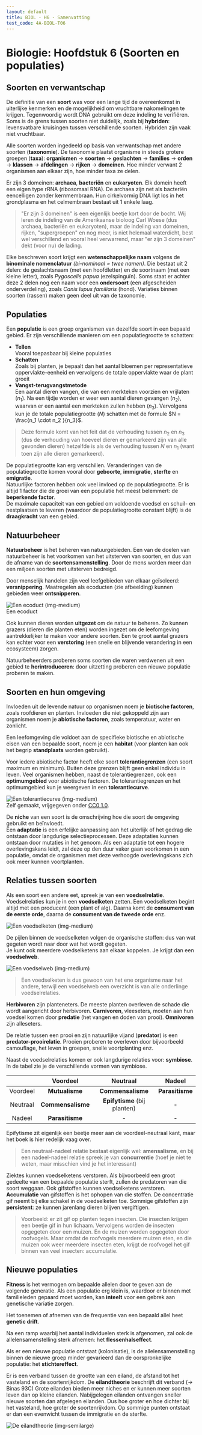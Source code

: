 ```yaml
---
layout: default
title: BIOL - H6 - Samenvatting
test_code: 4A-BIOL-T06
---
```


# Biologie: Hoofdstuk 6 (Soorten en populaties)

## Soorten en verwantschap

De definitie van een **soort** was voor een lange tijd de overeenkomst in uiterlijke kenmerken en de mogelijkheid om vruchtbare nakomelingen te krijgen. Tegenwoordig wordt DNA gebruikt om deze indeling te verifiëren.
Soms is de grens tussen soorten niet duidelijk, zoals bij **hybriden**: levensvatbare kruisingen tussen verschillende soorten. Hybriden zijn vaak niet vruchtbaar.

Alle soorten worden ingedeeld op basis van verwantschap met andere soorten (**taxonomie**). De taxonomie plaatst organisme in steeds grotere groepen (**taxa**): **organismen** $\rightarrow$ **soorten** $\rightarrow$ **geslachten** $\rightarrow$ **families** $\rightarrow$ **orden** $\rightarrow$ **klassen** $\rightarrow$ **afdelingen** $\rightarrow$ **rijken** $\rightarrow$ **domeinen**. Hoe minder verwant 2 organismen aan elkaar zijn, hoe minder taxa ze delen.

Er zijn 3 domeinen: **archaea**, **bacteriën** en **eukaryoten**. Elk domein heeft een eigen type rRNA (ribosomaal RNA). De archaea zijn net als bacteriën eencelligen zonder kernmembraan. Hun cirkelvormig DNA ligt los in het grondplasma en het celmembraan bestaat uit 1 enkele laag.

> "Er zijn 3 domeinen" is een eigenlijk beetje kort door de bocht. Wij leren de indeling van de Amerikaanse bioloog Carl Woese (dus archaea, bacteriën en eukaryoten), maar de indeling van domeinen, rijken, "supergroepen" en nog meer, is niet helemaal waterdicht, best wel verschillend en vooral heel verwarrend, maar "er zijn 3 domeinen" dekt (voor nu) de lading.

Elke beschreven soort krijgt een **wetenschappelijke naam** volgens de **binominale nomenclatuur** *(bi-nominaal = twee namen)*. Die bestaat uit 2 delen: de geslachtsnaam (met een hoofdletter) en de soortnaam (met een kleine letter), zoals *Pygoscelis papua* (ezelspinguïn). Soms staat er achter deze 2 delen nog een naam voor een **ondersoort** (een afgescheiden onderverdeling), zoals *Canis lupus familiaris* (hond). Variaties binnen soorten (rassen) maken geen deel uit van de taxonomie.

## Populaties

Een **populatie** is een groep organismen van dezelfde soort in een bepaald gebied.
Er zijn verschillende manieren om een populatiegrootte te schatten:

- **Tellen**  
  Vooral toepasbaar bij kleine populaties
- **Schatten**  
  Zoals bij planten, je bepaalt dan het aantal bloemen per representatieve oppervlakte-eenheid en vervolgens de totale oppervlakte waar de plant groeit
- **Vangst-terugvangstmetode**  
  Een aantal dieren vangen, die van een merkteken voorzien en vrijlaten ($n_1$). Na een tijdje worden er weer een aantal dieren gevangen ($n_2$), waarvan er een aantal een merkteken zullen hebben ($n_3$). Vervolgens kun je de totale populatiegrootte ($N$) schatten met de formule $N = \frac{n_1 \cdot n_2 }{n_3}$.

> Deze formule komt van het feit dat de verhouding tussen $n_2$ en $n_3$ (dus de verhouding van hoeveel dieren er gemarkeerd zijn van alle gevonden dieren) hetzelfde is als de verhouding tussen $N$ en $n_1$ (want toen zijn alle dieren gemarkeerd).

De populatiegrootte kan erg verschillen. Veranderingen van de populatiegrootte komen vooral door **geboorte**, **immigratie**, **sterfte** en **emigratie**.  
Natuurlijke factoren hebben ook veel invloed op de populatiegrootte. Er is altijd 1 factor die de groei van een populatie het meest belemmert: de **beperkende factor**.  
De maximale capaciteit van een gebied om voldoende voedsel en schuil- en nestplaatsen te leveren (waardoor de populatiegrootte constant blijft) is de **draagkracht** van een gebied.

## Natuurbeheer

**Natuurbeheer** is het beheren van natuurgebieden. Een van de doelen van natuurbeheer is het voorkomen van het uitsterven van soorten, en dus van de afname van de **soortensamenstelling**. Door de mens worden meer dan een miljoen soorten met uitsterven bedreigd.

Door menselijk handelen zijn veel leefgebieden van elkaar geïsoleerd: **versnippering**. Maatregelen als ecoducten (zie afbeelding) kunnen gebieden weer **ontsnipperen**.

![Een ecoduct (img-medium)](images/biol_h6_ecoduct.jpg)  
<span class="img-txt">Een ecoduct</span>

Ook kunnen dieren worden **uitgezet** om de natuur te beheren. Zo kunnen grazers (dieren die planten eten) worden ingezet om de leefomgeving aantrekkelijker te maken voor andere soorten. Een te groot aantal grazers kan echter voor een **verstoring** (een snelle en blijvende verandering in een ecosysteem) zorgen.

Natuurbeheerders proberen soms soorten die waren verdwenen uit een gebied te **herintroduceren**: door uitzetting proberen een nieuwe populatie proberen te maken.

## Soorten en hun omgeving

Invloeden uit de levende natuur op organismen noem je **biotische factoren**, zoals roofdieren en planten. Invloeden die niet gekoppeld zijn aan organismen noem je **abiotische factoren**, zoals temperatuur, water en zonlicht.

Een leefomgeving die voldoet aan de specifieke biotische en abiotische eisen van een bepaalde soort, noem je een **habitat** (voor planten kan ook het begrip **standplaats** worden gebruikt).

Voor iedere abiotische factor heeft elke soort **tolerantiegrenzen** (een soort maximum en minimum). Buiten deze grenzen blijft geen enkel individu in leven. Veel organismen hebben, naast de tolerantiegrenzen, ook een **optimumgebied** voor abiotische factoren.
De tolerantiegrenzen en het optimumgebied kun je weergeven in een **tolerantiecurve**.

![Een tolerantiecurve (img-medium)](images/biol_h6_tolerantiecurve.jpg)  
<span class="credit-text">Zelf gemaakt, vrijgegeven onder <a href="https://creativecommons.org/publicdomain/zero/1.0/">CC0 1.0</a>.</span>

De **niche** van een soort is de omschrijving hoe die soort de omgeving gebruikt en beïnvloedt.  
Een **adaptatie** is een erfelijke aanpassing aan het uiterlijk of het gedrag die ontstaan door langdurige selectieprocessen. Deze adaptaties kunnen ontstaan door mutaties in het genoom. Als een adaptatie tot een hogere overlevingskans leidt, zal deze op den duur vaker gaan voorkomen in een populatie, omdat de organismen met deze verhoogde overlevingskans zich ook meer kunnen voortplanten.

## Relaties tussen soorten

Als een soort een andere eet, spreek je van een **voedselrelatie**. Voedselrelaties kun je in een **voedselketen** zetten. Een voedselketen begint altijd met een producent (een plant of alg). Daarna komt de **consument van de eerste orde**, daarna de **consument van de tweede orde** enz.

![Een voedselketen (img-medium)](images/biol_h6_voedselketen.jpg)

De pijlen binnen de voedselketen volgen de organische stoffen: dus van wat gegeten wordt naar door wat het wordt gegeten.  
Je kunt ook meerdere voedselketens aan elkaar koppelen. Je krijgt dan een **voedselweb**.

![Een voedselweb (img-medium)](images/biol_h6_voedselweb.jpg)

> Een voedselketen is dus gewoon van het ene organisme naar het andere, terwijl een voedselweb een overzicht is van alle onderlinge voedselrelaties.

**Herbivoren** zijn planteneters. De meeste planten overleven de schade die wordt aangericht door herbivoren. **Carnivoren**, vleeseters, moeten aan hun voedsel komen door **predatie** (het vangen en doden van prooi). **Omnivoren** zijn alleseters.

De relatie tussen een prooi en zijn natuurlijke vijand (**predator**) is een **predator-prooirelatie**. Prooien proberen te overleven door bijvoorbeeld camouflage, het leven in groepen, snelle voortplanting enz.

Naast de voedselrelaties komen er ook langdurige relaties voor: **symbiose**. In de tabel zie je de verschillende vormen van symbiose.

|          | Voordeel          | Neutraal                     | Nadeel          |
|:--------:|:-----------------:|:----------------------------:|:---------------:|
| Voordeel | **Mutualisme**    | **Commensalisme**            | **Parasitisme** |
| Neutraal | **Commensalisme** | **Epifytisme** (bij planten) | -               |
| Nadeel   | **Parasitisme**   | -                            | -               |

Epifytisme zit eigenlijk een beetje meer aan de voordeel-neutraal kant, maar het boek is hier redelijk vaag over.

> Een neutraal-nadeel relatie bestaat eigenlijk wel: **amensalisme**, en bij een nadeel-nadeel relatie spreek je van **concurrentie** (hoef je niet te weten, maar misschien vind je het interessant)

Ziektes kunnen voedselketens verstoren. Als bijvoorbeeld een groot gedeelte van een bepaalde populatie sterft, zullen de predatoren van die soort weggaan. Ook gifstoffen kunnen voedselketens verstoren. **Accumulatie** van gifstoffen is het ophopen van die stoffen. De concentratie gif neemt bij elke schakel in de voedselketen toe. Sommige gifstoffen zijn **persistent**: ze kunnen jarenlang dieren blijven vergiftigen.

> Voorbeeld: er zit gif op planten tegen insecten. Die insecten krijgen een beetje gif in hun lichaam. Vervolgens worden de insecten opgegeten door een muizen. En de muizen worden opgegeten door roofvogels. Maar omdat de roofvogels meerdere muizen eten, en die muizen ook weer meerdere insecten eten, krijgt de roofvogel het gif binnen van veel insecten: accumulatie.

## Nieuwe populaties

**Fitness** is het vermogen om bepaalde allelen door te geven aan de volgende generatie. Als een populatie erg klein is, waardoor er binnen met familieleden gepaard moet worden, kan **inteelt** voor een gebrek aan genetische variatie zorgen.

Het toenemen of afnemen van de frequentie van een bepaald allel heet **genetic drift**.

Na een ramp waarbij het aantal individuelen sterk is afgenomen, zal ook de allelensamenstelling sterk afnemen: het **flessenhalseffect**.

Als er een nieuwe populatie ontstaat (kolonisatie), is de allelensamenstelling binnen de nieuwe groep minder gevarieerd dan de oorspronkelijke populatie: het **stichtereffect**.

Er is een verband tussen de grootte van een eiland, de afstand tot het vasteland en de soortenrijkdom. De **eilandtheorie** beschrijft dit verband ($\rightarrow$ Binas 93C) Grote eilanden bieden meer niches en er kunnen meer soorten leven dan op kleine eilanden. Nabijgelegen eilanden ontvangen sneller nieuwe soorten dan afgelegen eilanden. Dus hoe groter en hoe dichter bij het vasteland, hoe groter de soortenrijkdom.
Op sommige punten ontstaat er dan een evenwicht tussen de immigratie en de sterfte.

![De eilandtheorie (img-semilarge)](images/biol_h6_eiland.jpg)
